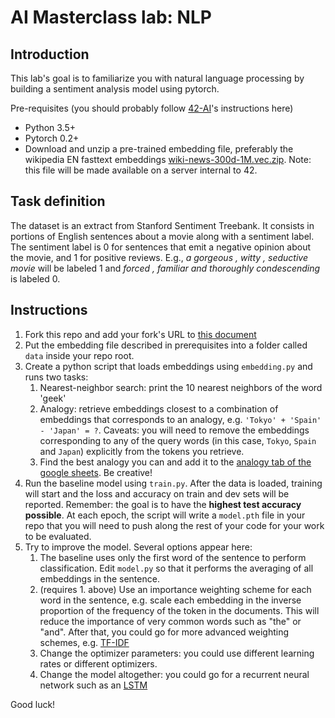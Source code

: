 # AI Masterclass lab: NLP

## Introduction

This lab's goal is to familiarize you with natural language processing by building a sentiment analysis model using pytorch.

Pre-requisites (you should probably follow [42-AI](https://github.com/42-AI/ai-for-42-students/blob/master/HOW_TOs.md)'s instructions here)
* Python 3.5+
* Pytorch 0.2+
* Download and unzip a pre-trained embedding file, preferably the wikipedia EN fasttext embeddings [wiki-news-300d-1M.vec.zip](https://fasttext.cc/docs/en/english-vectors.html). Note: this file will be made available on a server internal to 42.

## Task definition

The dataset is an extract from Stanford Sentiment Treebank. It consists in portions of English sentences about a movie along with a sentiment label. The sentiment label is 0 for sentences that emit a negative opinion about the movie, and 1 for positive reviews. E.g., *a gorgeous , witty , seductive movie* will be labeled 1 and *forced , familiar and thoroughly condescending* is labeled 0.


## Instructions

1. Fork this repo and add your fork's URL to [this document](https://docs.google.com/spreadsheets/d/11McyuMX0TxY63nGHO87yDpIJpxq1sHAHZM8Et0peTws/edit?usp=sharing)
2. Put the embedding file described in prerequisites into a folder called `data` inside your repo root.
3. Create a python script that loads embeddings using `embedding.py` and runs two tasks:
    1. Nearest-neighbor search: print the 10 nearest neighbors of the word 'geek'
    2. Analogy: retrieve embeddings closest to a combination of embeddings that corresponds to an analogy, e.g. `'Tokyo' + 'Spain' - 'Japan' = ?`. Caveats: you will need to remove the embeddings corresponding to any of the query words (in this case, `Tokyo`, `Spain` and `Japan`) explicitly from the tokens you retrieve.
    3. Find the best analogy you can and add it to the [analogy tab of the google sheets](https://docs.google.com/spreadsheets/d/11McyuMX0TxY63nGHO87yDpIJpxq1sHAHZM8Et0peTws/edit?usp=sharing#gid=61225320). Be creative!
4. Run the baseline model using `train.py`. After the data is loaded, training will start and the loss and accuracy on train and dev sets will be reported. Remember: the goal is to have the **highest test accuracy possible**. At each epoch, the script will write a `model.pth` file in your repo that you will need to push along the rest of your code for your work to be evaluated.
5. Try to improve the model. Several options appear here:
    1. The baseline uses only the first word of the sentence to perform classification. Edit `model.py` so that it performs the averaging of all embeddings in the sentence.
    2. (requires 1. above) Use an importance weighting scheme for each word in the sentence, e.g. scale each embedding in the inverse proportion of the frequency of the token in the documents. This will reduce the importance of very common words such as "the" or "and". After that, you could go for more advanced weighting schemes, e.g. [TF-IDF](https://en.wikipedia.org/wiki/Tf%E2%80%93idf)
    3. Change the optimizer parameters: you could use different learning rates or different optimizers.
    4. Change the model altogether: you could go for a recurrent neural network such as an [LSTM](http://pytorch.org/docs/master/nn.html#lstm)

Good luck!

